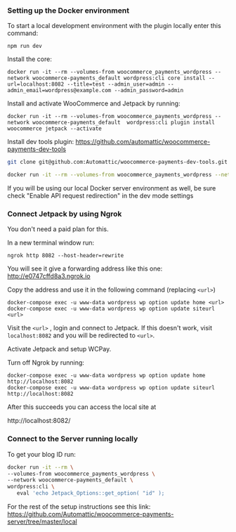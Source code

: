 ### Setting up the Docker environment

To start a local development environment with the plugin locally enter this command:

`npm run dev`

Install the core:

```
docker run -it --rm --volumes-from woocommerce_payments_wordpress --network woocommerce-payments_default wordpress:cli core install --url=localhost:8082 --title=test --admin_user=admin --admin_email=wordpress@example.com --admin_password=admin
```

Install and activate WooCommerce and Jetpack by running:

```
docker run -it --rm --volumes-from woocommerce_payments_wordpress --network woocommerce-payments_default  wordpress:cli plugin install woocommerce jetpack --activate
```

Install dev tools plugin:
https://github.com/automattic/woocommerce-payments-dev-tools

```sh
git clone git@github.com:Automattic/woocommerce-payments-dev-tools.git docker/wordpress/wp-content/plugins/woocommerce-payments-dev-tools

docker run -it --rm --volumes-from woocommerce_payments_wordpress --network woocommerce-payments_default  wordpress:cli plugin activate woocommerce-payments woocommerce-payments-dev-tools
```

If you will be using our local Docker server environment as well, be sure check "Enable API request redirection" in the dev mode settings

### Connect Jetpack by using Ngrok
You don't need a paid plan for this.

In a new terminal window run:

```
ngrok http 8082 --host-header=rewrite
```

You will see it give a forwarding address like this one:
 http://e0747cffd8a3.ngrok.io
 
Copy the address and use it in the following command (replacing `<url>`)

```
docker-compose exec -u www-data wordpress wp option update home <url>
docker-compose exec -u www-data wordpress wp option update siteurl <url>
```

Visit the `<url>` , login and connect to Jetpack. If this doesn't work, visit `localhost:8082` and you will be redirected 
to `<url>`.


Activate Jetpack and setup WCPay.


Turn off Ngrok by running:

```
docker-compose exec -u www-data wordpress wp option update home http://localhost:8082
docker-compose exec -u www-data wordpress wp option update siteurl http://localhost:8082
```

After this succeeds you can access the local site at

http://localhost:8082/

### Connect to the Server running locally

To get your blog ID run:

```sh
docker run -it --rm \
--volumes-from woocommerce_payments_wordpress \
--network woocommerce-payments_default \
wordpress:cli \
   eval 'echo Jetpack_Options::get_option( "id" );
```

For the rest of the setup instructions see this link:
https://github.com/Automattic/woocommerce-payments-server/tree/master/local
